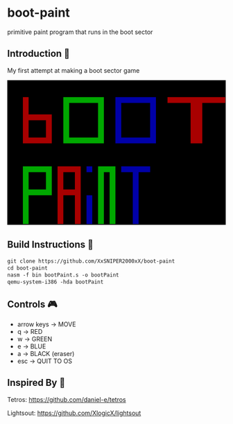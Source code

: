 # boot-paint
primitive paint program that runs in the boot sector

<h2>Introduction 💽</h2>

My first attempt at making a boot sector game

![img](/imgs/screenshot.png)

<h2>Build Instructions 🧱</h2>

```
git clone https://github.com/XxSNIPER2000xX/boot-paint
cd boot-paint
nasm -f bin bootPaint.s -o bootPaint
qemu-system-i386 -hda bootPaint
```

<h2>Controls 🎮</h2>

* arrow keys  -> MOVE
* q           -> RED
* w           -> GREEN
* e           -> BLUE
* a           -> BLACK (eraser)
* esc         -> QUIT TO OS

<h2>Inspired By 🤩</h2>

Tetros: https://github.com/daniel-e/tetros

Lightsout: https://github.com/XlogicX/lightsout
